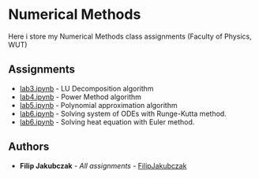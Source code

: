 # Numerical Methods

Here i store my Numerical Methods class assignments (Faculty of Physics, WUT)

## Assignments
* [lab3.ipynb](https://github.com/FilipJakubczak/MN/blob/master/lab3.ipynb) - LU Decomposition algorithm
* [lab4.ipynb](https://github.com/FilipJakubczak/MN/blob/master/lab4.ipynb) - Power Method algorithm
* [lab5.ipynb](https://github.com/FilipJakubczak/MN/blob/master/lab5.ipynb) - Polynomial approximation algorithm
* [lab6.ipynb](https://github.com/FilipJakubczak/MN/blob/master/lab6.ipynb) - Solving system of ODEs with Runge-Kutta method.
* [lab6.ipynb](https://github.com/FilipJakubczak/MN/blob/master/lab7.ipynb) - Solving heat equation with Euler method.
## Authors

* **Filip Jakubczak** - *All assignments* - [FilipJakubczak](https://github.com/FilipJakubczak)
